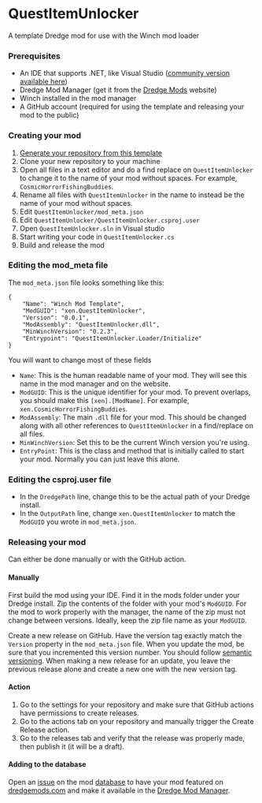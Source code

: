 # QuestItemUnlocker
A template Dredge mod for use with the Winch mod loader

### Prerequisites
- An IDE that supports .NET, like Visual Studio ([community version available here](http://visualstudio.microsoft.com/thank-you-downloading-visual-studio/?sku=Community))
- Dredge Mod Manager (get it from the [Dredge Mods](https://dredgemods.com) website)
- Winch installed in the mod manager
- A GitHub account (required for using the template and releasing your mod to the public)

### Creating your mod
1. [Generate your repository from this template](https://github.com/new?template_name=QuestItemUnlocker&template_owner=DREDGE-Mods)
2. Clone your new repository to your machine
3. Open all files in a text editor and do a find replace on `QuestItemUnlocker` to change it to the name of your mod without spaces. For example, `CosmicHorrorFishingBuddies`.
4. Rename all files with `QuestItemUnlocker` in the name to instead be the name of your mod without spaces.
5. Edit `QuestItemUnlocker/mod_meta.json`
6. Edit `QuestItemUnlocker/QuestItemUnlocker.csproj.user`
7. Open `QuestItemUnlocker.sln` in Visual studio
8. Start writing your code in `QuestItemUnlocker.cs`
9. Build and release the mod

### Editing the mod_meta file

The `mod_meta.json` file looks something like this:
```
{
	"Name": "Winch Mod Template",
	"ModGUID": "xen.QuestItemUnlocker",
	"Version": "0.0.1",
	"ModAssembly": "QuestItemUnlocker.dll",
	"MinWinchVersion": "0.2.3",
	"Entrypoint": "QuestItemUnlocker.Loader/Initialize"
}
```
You will want to change most of these fields

- `Name`: This is the human readable name of your mod. They will see this name in the mod manager and on the website.
- `ModGUID`: This is the unique identifier for your mod. To prevent overlaps, you should make this `[xen].[ModName]`. For example, `xen.CosmicHorrorFishingBuddies`.
- `ModAssembly`: The main `.dll` file for your mod. This should be changed along with all other references to `QuestItemUnlocker` in a find/replace on all files.
- `MinWinchVersion`: Set this to be the current Winch version you're using.
- `EntryPoint`: This is the class and method that is initially called to start your mod. Normally you can just leave this alone.

### Editing the csproj.user file
- In the `DredgePath` line, change this to be the actual path of your Dredge install.
- In the `OutputPath` line, change `xen.QuestItemUnlocker` to match the `ModGUID` you wrote in `mod_meta.json`.

### Releasing your mod
Can either be done manually or with the GitHub action.

#### Manually
First build the mod using your IDE. Find it in the mods folder under your Dredge install. Zip the contents of the folder with your mod's `ModGUID`. For the mod to work properly with the manager, the name of the zip must not change between versions. Ideally, keep the zip file name as your `ModGUID`.

Create a new release on GitHub. Have the version tag exactly match the `Version` property in the `mod_meta.json` file. When you update the mod, be sure that you incremented this version number. You should follow [semantic versioning](https://semver.org/). When making a new release for an update, you leave the previous release alone and create a new one with the new version tag.

#### Action
1. Go to the settings for your repository and make sure that GitHub actions have permissions to create releases.
2. Go to the actions tab on your repository and manually trigger the Create Release action.
3. Go to the releases tab and verify that the release was properly made, then publish it (it will be a draft).

#### Adding to the database
Open an [issue](https://github.com/DREDGE-Mods/DredgeModDatabase/issues/new?assignees=&labels=add-new-mod&projects=&template=add-new-mod.yml&title=%5BYour+mod+name+here%5D) on the mod [database](https://github.com/DREDGE-Mods/DredgeModDatabase) to have your mod featured on [dredgemods.com](https://dredgemods.com/) and make it available in the [Dredge Mod Manager](https://github.com/DREDGE-Mods/DredgeModManager).
